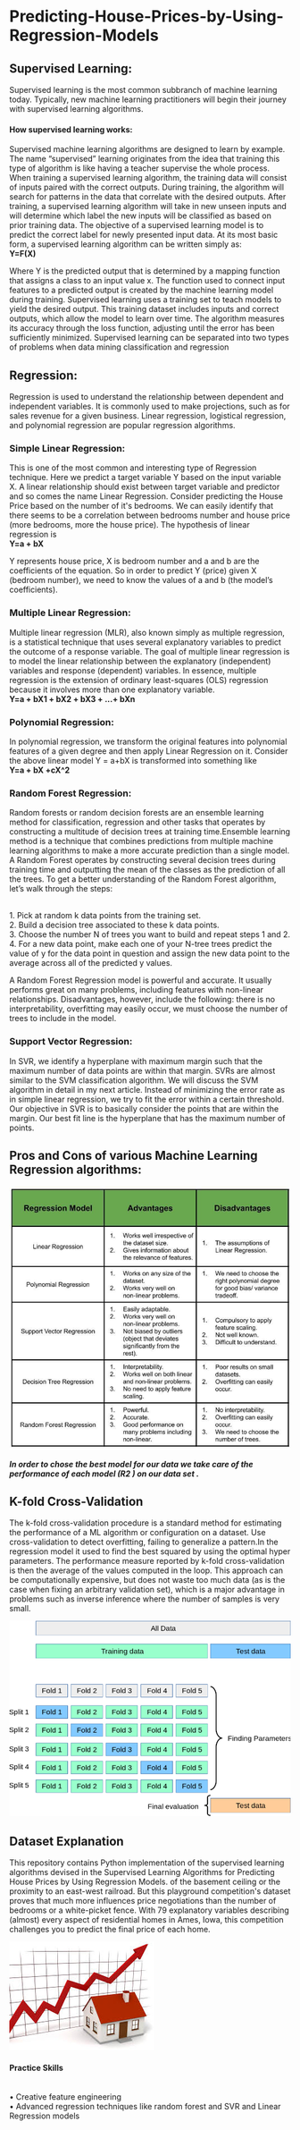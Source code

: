 # Predicting-House-Prices-by-Using-Regression-Models
## Supervised Learning: 
Supervised learning is the most common subbranch of machine learning today. Typically, new machine learning practitioners will begin their journey with supervised learning algorithms.

#### How supervised learning works:
Supervised machine learning algorithms are designed to learn by example. The name “supervised” learning originates from the idea that training this type of algorithm is like having a teacher supervise the whole process.
When training a supervised learning algorithm, the training data will consist of inputs paired with the correct outputs. During training, the algorithm will search for patterns in the data that correlate with the desired outputs. After training, a supervised learning algorithm will take in new unseen inputs and will determine which label the new inputs will be classified as based on prior training data. The objective of a supervised learning model is to predict the correct label for newly presented input data. At its most basic form, a supervised learning algorithm can be written simply as:
<br /> **Y=F(X)** 
 
Where Y is the predicted output that is determined by a mapping function that assigns a class to an input value x. The function used to connect input features to a predicted output is created by the machine learning model during training.
Supervised learning uses a training set to teach models to yield the desired output. This training dataset includes inputs and correct outputs, which allow the model to learn over time. The algorithm measures its accuracy through the loss function, adjusting until the error has been sufficiently minimized.
Supervised learning can be separated into two types of problems when data mining classification and regression 
 
## Regression:
Regression is used to understand the relationship between dependent and independent variables. It is commonly used to make projections, such as for sales revenue for a given business. Linear regression, logistical regression, and polynomial regression are popular regression algorithms.

### Simple Linear Regression:
This is one of the most common and interesting type of Regression technique. Here we predict a target variable Y based on the input variable X. A linear relationship should exist between target variable and predictor and so comes the name Linear Regression.
Consider predicting the House Price based on the number of it's bedrooms. We can easily identify that there seems to be a correlation between bedrooms number and house price (more bedrooms, more the house price). The hypothesis of linear regression is
<br /> **Y=a + bX**
 
Y represents house price, X is bedroom number and a and b are the coefficients of the equation. So in order to predict Y (price) given X (bedroom number), we need to know the values of a and b (the model’s coefficients).

### Multiple Linear Regression:
Multiple linear regression (MLR), also known simply as multiple regression, is a statistical technique that uses several explanatory variables to predict the outcome of a response variable. The goal of multiple linear regression is to model the linear relationship between the explanatory (independent) variables and response (dependent) variables. In essence, multiple regression is the extension of ordinary least-squares (OLS) regression because it involves more than one explanatory variable. 
<br /> **Y=a + bX1 + bX2 + bX3 + ...+ bXn**

### Polynomial Regression:
In polynomial regression, we transform the original features into polynomial features of a given degree and then apply Linear Regression on it. Consider the above linear model Y = a+bX is transformed into something like 
<br /> **Y=a + bX +cX^2**

### Random Forest Regression: 
Random forests or random decision forests are an ensemble learning method for classification, regression and other tasks that operates by constructing a multitude of decision trees at training time.Ensemble learning method is a technique that combines predictions from multiple machine learning algorithms to make a more accurate prediction than a single model.
A Random Forest operates by constructing several decision trees during training time and outputting the mean of the classes as the prediction of all the trees. To get a better understanding of the Random Forest algorithm, let’s walk through the steps:

<br /> 1.	Pick at random k data points from the training set.
<br /> 2.	Build a decision tree associated to these k data points.
<br /> 3.	Choose the number N of trees you want to build and repeat steps 1 and 2.
<br /> 4.	For a new data point, make each one of your N-tree trees predict the value of y for the data point in question and assign the new data point to the average across all of the predicted y values.

A Random Forest Regression model is powerful and accurate. It usually performs great on many problems, including features with non-linear relationships. Disadvantages, however, include the following: there is no interpretability, overfitting may easily occur, we must choose the number of trees to include in the model.


### Support Vector Regression:
In SVR, we identify a hyperplane with maximum margin such that the maximum number of data points are within that margin. SVRs are almost similar to the SVM classification algorithm. We will discuss the SVM algorithm in detail in my next article.
Instead of minimizing the error rate as in simple linear regression, we try to fit the error within a certain threshold. Our objective in SVR is to basically consider the points that are within the margin. Our best fit line is the hyperplane that has the maximum number of points.



## Pros and Cons of various Machine Learning Regression algorithms: 
![](images1.jpg)

***In order to chose the best model for our data we take care of the performance of each model (R2 ) on our data set .***
 
## K-fold Cross-Validation
The k-fold cross-validation procedure is a standard method for estimating the performance of a ML algorithm or configuration on a dataset. Use cross-validation to detect overfitting, failing to generalize a pattern.In the regression model it used to find the best squared by using the optimal hyper parameters.
The performance measure reported by k-fold cross-validation is then the average of the values computed in the loop. This approach can be computationally expensive, but does not waste too much data (as is the case when fixing an arbitrary validation set), which is a major advantage in problems such as inverse inference where the number of samples is very small.

![](grid_search_cross_validation.jpg)

## Dataset Explanation 
This repository contains Python implementation of the supervised learning algorithms devised in the Supervised Learning Algorithms for Predicting House Prices by Using Regression Models.
of the basement ceiling or the proximity to an east-west railroad. But this playground competition's dataset proves that much more influences price negotiations than the number of bedrooms or a white-picket fence.
With 79 explanatory variables describing (almost) every aspect of residential homes in Ames, Iowa, this competition challenges you to predict the final price of each home.

![](images.jpg)

#### Practice Skills
<br /> •	Creative feature engineering 
<br /> •	Advanced regression techniques like random forest and SVR and Linear Regression models
 

